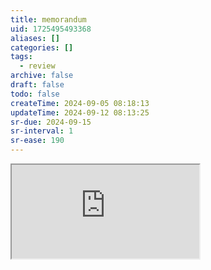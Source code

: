 ```yaml
---
title: memorandum
uid: 1725495493368
aliases: []
categories: []
tags:
  - review
archive: false
draft: false
todo: false
createTime: 2024-09-05 08:18:13
updateTime: 2024-09-12 08:13:25
sr-due: 2024-09-15
sr-interval: 1
sr-ease: 190
---
```


<iframe
  class="iframe_full"
  src="https://dict.youdao.com/result?word=memorandum&lang=en"
>
</iframe>
